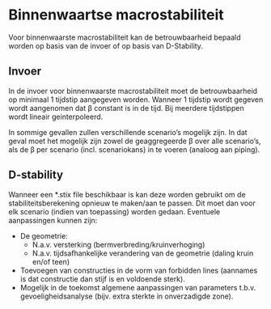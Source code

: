 # Binnenwaartse macrostabiliteit

Voor binnenwaarste macrostabiliteit kan de betrouwbaarheid bepaald worden op basis van de invoer of op basis van D-Stability. 

## Invoer 
In de invoer voor binnenwaarste macrostabiliteit moet de betrouwbaarheid op minimaal 1 tijdstip aangegeven worden. Wanneer 1 tijdstip wordt gegeven wordt aangenomen dat β constant is in de tijd. Bij meerdere tijdstippen wordt lineair geinterpoleerd.


In sommige gevallen zullen verschillende scenario’s mogelijk zijn. In dat geval moet het mogelijk zijn zowel de geaggregeerde β over alle scenario’s, als de β per scenario (incl. scenariokans) in te voeren (analoog aan piping).

## D-stability
Wanneer een *.stix file beschikbaar is kan deze worden gebruikt om de stabiliteitsberekening opnieuw te maken/aan te passen. Dit moet dan voor elk scenario (indien van toepassing) worden gedaan. Eventuele aanpassingen kunnen zijn:
- De geometrie:
    - N.a.v. versterking (bermverbreding/kruinverhoging)
    - N.a.v. tijdsafhankelijke verandering van de geometrie (daling kruin en/of teen)
- Toevoegen van constructies in de vorm van forbidden lines (aannames is dat constructie dan stijf is en voldoende sterk).
- Mogelijk in de toekomst algemene aanpassingen van parameters t.b.v. gevoeligheidsanalyse (bijv. extra sterkte in onverzadigde zone).
